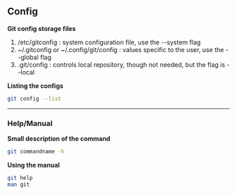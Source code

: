 ## Config


**Git config storage files**

1. /etc/gitconfig : system configuration file, use the --system flag  
2. ~/.gitconfig or ~/.config/git/config : values specific to the user, use the --global flag  
3. .git/config : controls local repository, though not needed, but the flag is --local  

**Listing the configs**  
```bash
git config --list
```

---

### Help/Manual

**Small description of the command**
```bash
git commandname -h
```

**Using the manual**
```bash
git help
man git
```
